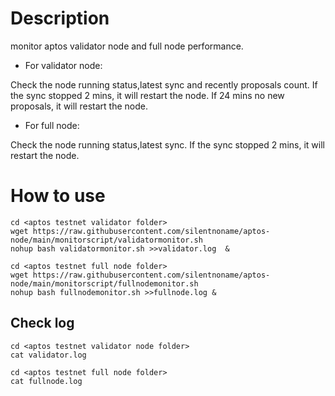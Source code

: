 # Description
monitor aptos validator node and full node performance.

+ For validator node:
  
Check the node running status,latest sync and recently proposals count. If the sync stopped 2 mins, it will restart the node. If 24 mins no new proposals, it will restart the node.

+  For full node:
  
Check the node running status,latest sync. If the sync stopped 2 mins, it will restart the node.

# How to use

```
cd <aptos testnet validator folder>
wget https://raw.githubusercontent.com/silentnoname/aptos-node/main/monitorscript/validatormonitor.sh
nohup bash validatormonitor.sh >>validator.log  &
```

```
cd <aptos testnet full node folder>
wget https://raw.githubusercontent.com/silentnoname/aptos-node/main/monitorscript/fullnodemonitor.sh
nohup bash fullnodemonitor.sh >>fullnode.log &
```

## Check log
```
cd <aptos testnet validator node folder>
cat validator.log
```

```
cd <aptos testnet full node folder>
cat fullnode.log
```


